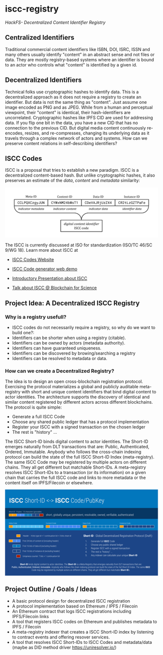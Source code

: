 # iscc-registry

*HackFS- Decentralized Content Identifier Registry*

## Centralized Identifiers

Traditional commercial content identifiers like ISBN, DOI, ISRC, ISSN and many others usually identify "content" in an abstract sense and not files or data. They are mostly registry-based systems where an identifier is bound to an actor who controls what "content" is identified by a given id.

## Decentralized Identifiers

Technical folks use cryptographic hashes to identify data. This is a decentralized approach as it does not require a registry to create an identifier. But data is not the same thing as "content". Just assume one image encoded as PNG and as JPEG. While from a human and perceptual viewpoint, their "content" is identical, their hash-identifiers are uncorrelated. Cryptographic hashes like IPFS CID are used for addressing data. If you flip one bit in the data, you have a new CID that has no connection to the previous CID. But digital media content continuously re-encodes, resizes, and re-compresses, changing its underlying data as it travels through a complex network of actors and systems. How can we preserve content relations in self-describing identifiers?

## ISCC Codes

ISCC is a proposal that tries to establish a new paradigm. ISCC is a decentralized content-based hash. But unlike cryptographic hashes, it also preserves an estimate of the *data*, *content* and *metadata* similarity:

![ISCC Component Framework](./img/iscc-components.svg)

The ISCC is currently discussed at ISO for standardization (ISO/TC 46/SC 9/WG 18). Learn more about ISCC at 

- [ISCC Codes Website](https://iscc.codes)
- [ISCC Code generator web demo](https://iscc.coblo.net)

- [Introductory Presentation about ISCC](https://docs.google.com/presentation/d/1N0kZKMCFfB-JFMwnSJxWHOrAelTnH-puqPH_i7y3p1E/)

- [Talk about ISCC @ Blockchain for Science](https://www.youtube.com/watch?v=4OCvPrDhGuQ)

## Project Idea: A Decentralized ISCC Registry

### Why is a registry usefull?

- ISCC codes do not necessarily require a registry, so why do we want to build one?:
- Identifiers can be shorter when using a registry (citable).
- Identifiers can be owned by actors (metadata authority).
- Identifiers can have guaranteed uniqueness.
- Identifiers can be discovered by browing/searching a registry
- Identifiers can be resolved to metadata or data.

### How can we create a Decentralized Registry?

The idea is to design an open cross-blockchain registration protocol. Exercising the protocol materializes a global and publicly auditable meta-registry with short and unique content identifiers that bind digital content to actor identities. The architecture supports the discovery of identical and similar content registered by different actors across different blockchains. The protocol is quite simple:

- Generate a full ISCC Code
- Choose any shared public ledger that has a protocol implementation
- Register your ISCC with a signed transaction on the chosen ledger
- The rest is "history" ...

The ISCC Short-ID binds digital content to actor identities. The Short-ID emerges naturally from DLT transactions that are:
Public, Authenticated, Ordered, Immutable. Anybody who follows the cross-chain indexing protocol can build the state of the full ISCC Short-ID Index (meta-registry). The same ISCC Code may be registered by multiple actors on different chains. They all get different but matchable Short-IDs. A meta-registry resolves ISCC Short-IDs to a transaction (or its information) on a given chain that carries the full ISCC code and links to more metadata or the content itself on IPFS/Filecoin or elsewhere.

![ISCC Short-ID](./img/iscc-short-id.svg)

## Project Outline / Goals / Ideas

- A basic protocol design for decentralized ISCC registration
- A protocol implementation based on Ethereum / IPFS / Filecoin
- An Ethereum contract that logs ISCC registrations including IPFS/Filecoin links
- A tool that registers ISCC codes on Ethereum and publishes metadata to IPFS / Filecoin
- A meta-registry indexer that creates a ISCC Short-ID index by listening to contract events and offering resover services.
- A tool that resolves ISCC Short-IDs to ISCC Codes and metadata/data (maybe as DID method driver https://uniresolver.io/)




